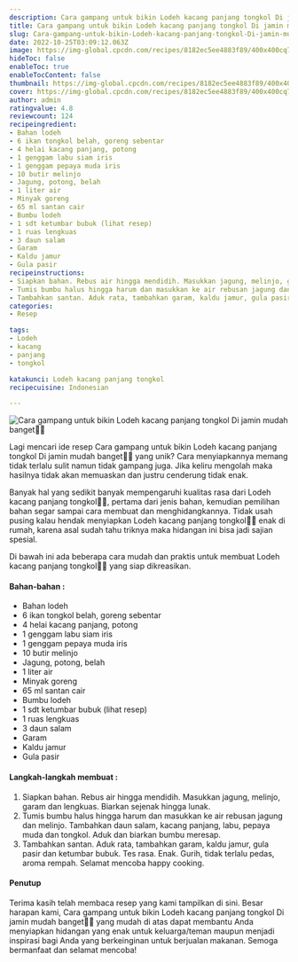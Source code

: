 ```yaml
---
description: Cara gampang untuk bikin Lodeh kacang panjang tongkol Di jamin mudah banget"
title: Cara gampang untuk bikin Lodeh kacang panjang tongkol Di jamin mudah banget
slug: Cara-gampang-untuk-bikin-Lodeh-kacang-panjang-tongkol-Di-jamin-mudah-banget
date: 2022-10-25T03:09:12.063Z
image: https://img-global.cpcdn.com/recipes/8182ec5ee4883f89/400x400cq70/photo.jpg
hideToc: false
enableToc: true
enableTocContent: false
thumbnail: https://img-global.cpcdn.com/recipes/8182ec5ee4883f89/400x400cq70/photo.jpg
cover: https://img-global.cpcdn.com/recipes/8182ec5ee4883f89/400x400cq70/photo.jpg
author: admin
ratingvalue: 4.8
reviewcount: 124
recipeingredient:
- Bahan lodeh
- 6 ikan tongkol belah, goreng sebentar
- 4 helai kacang panjang, potong
- 1 genggam labu siam iris
- 1 genggam pepaya muda iris
- 10 butir melinjo
- Jagung, potong, belah
- 1 liter air
- Minyak goreng
- 65 ml santan cair
- Bumbu lodeh
- 1 sdt ketumbar bubuk (lihat resep)
- 1 ruas lengkuas
- 3 daun salam
- Garam
- Kaldu jamur
- Gula pasir
recipeinstructions:
- Siapkan bahan. Rebus air hingga mendidih. Masukkan jagung, melinjo, garam dan lengkuas. Biarkan sejenak hingga lunak.
- Tumis bumbu halus hingga harum dan masukkan ke air rebusan jagung dan melinjo. Tambahkan daun salam, kacang panjang, labu, pepaya muda dan tongkol. Aduk dan biarkan bumbu meresap.
- Tambahkan santan. Aduk rata, tambahkan garam, kaldu jamur, gula pasir dan ketumbar bubuk. Tes rasa. Enak. Gurih, tidak terlalu pedas, aroma rempah. Selamat mencoba happy cooking.
categories:
- Resep

tags:
- Lodeh
- kacang
- panjang
- tongkol

katakunci: Lodeh kacang panjang tongkol
recipecuisine: Indonesian

---
```


![Cara gampang untuk bikin Lodeh kacang panjang tongkol Di jamin mudah banget👩‍🍳](https://img-global.cpcdn.com/recipes/8182ec5ee4883f89/400x400cq70/photo.jpg)

Lagi mencari ide resep Cara gampang untuk bikin Lodeh kacang panjang tongkol Di jamin mudah banget👩‍🍳 yang unik? Cara menyiapkannya memang tidak terlalu sulit namun tidak gampang juga. Jika keliru mengolah maka hasilnya tidak akan memuaskan dan justru cenderung tidak enak.

Banyak hal yang sedikit banyak mempengaruhi kualitas rasa dari Lodeh kacang panjang tongkol👩‍🍳, pertama dari jenis bahan, kemudian pemilihan bahan segar sampai cara membuat dan menghidangkannya. Tidak usah pusing kalau hendak menyiapkan Lodeh kacang panjang tongkol👩‍🍳 enak di rumah, karena asal sudah tahu triknya maka hidangan ini bisa jadi sajian spesial.

Di bawah ini ada beberapa cara mudah dan praktis untuk membuat Lodeh kacang panjang tongkol👩‍🍳 yang siap dikreasikan.

<!--inarticleads1-->

#### Bahan-bahan :

- Bahan lodeh
- 6 ikan tongkol belah, goreng sebentar
- 4 helai kacang panjang, potong
- 1 genggam labu siam iris
- 1 genggam pepaya muda iris
- 10 butir melinjo
- Jagung, potong, belah
- 1 liter air
- Minyak goreng
- 65 ml santan cair
- Bumbu lodeh
- 1 sdt ketumbar bubuk (lihat resep)
- 1 ruas lengkuas
- 3 daun salam
- Garam
- Kaldu jamur
- Gula pasir

<!--inarticleads2-->

#### Langkah-langkah membuat :

1. Siapkan bahan. Rebus air hingga mendidih. Masukkan jagung, melinjo, garam dan lengkuas. Biarkan sejenak hingga lunak.
1. Tumis bumbu halus hingga harum dan masukkan ke air rebusan jagung dan melinjo. Tambahkan daun salam, kacang panjang, labu, pepaya muda dan tongkol. Aduk dan biarkan bumbu meresap.
1. Tambahkan santan. Aduk rata, tambahkan garam, kaldu jamur, gula pasir dan ketumbar bubuk. Tes rasa. Enak. Gurih, tidak terlalu pedas, aroma rempah. Selamat mencoba happy cooking.

#### Penutup

Terima kasih telah membaca resep yang kami tampilkan di sini. Besar harapan kami, Cara gampang untuk bikin Lodeh kacang panjang tongkol Di jamin mudah banget👩‍🍳 yang mudah di atas dapat membantu Anda menyiapkan hidangan yang enak untuk keluarga/teman maupun menjadi inspirasi bagi Anda yang berkeinginan untuk berjualan makanan. Semoga bermanfaat dan selamat mencoba!